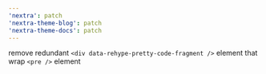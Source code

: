 ```yaml
---
'nextra': patch
'nextra-theme-blog': patch
'nextra-theme-docs': patch
---
```


remove redundant `<div data-rehype-pretty-code-fragment />` element that wrap `<pre />` element
